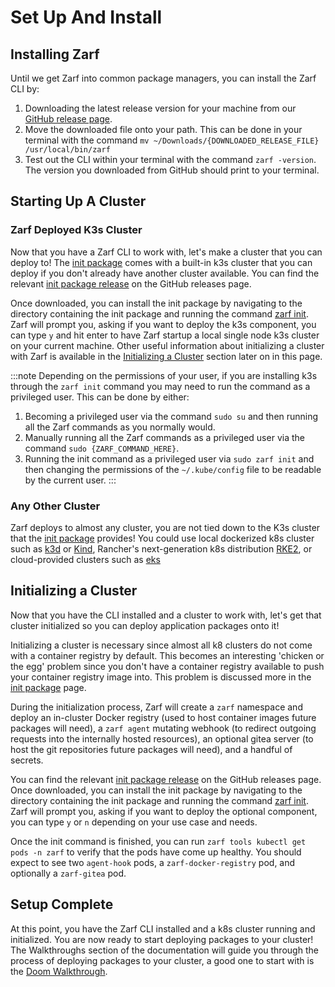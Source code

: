 # Set Up And Install

<!-- TODO: I @jperry am still confused about what the difference between this page the other install/setup sections should be.. -->
<!--       ex. The 'Getting Started' page has an 'Installing Zarf' section that I copied this from.. -->

## Installing Zarf

<!-- TODO: @JPERRY Look at how other tools/apps do their instillation instructions -->

Until we get Zarf into common package managers, you can install the Zarf CLI by:

1. Downloading the latest release version for your machine from our [GitHub release page](https://github.com/defenseunicorns/zarf/releases).
2. Move the downloaded file onto your path. This can be done in your terminal with the command `mv ~/Downloads/{DOWNLOADED_RELEASE_FILE} /usr/local/bin/zarf`
3. Test out the CLI within your terminal with the command `zarf -version`. The version you downloaded from GitHub should print to your terminal.

## Starting Up A Cluster

### Zarf Deployed K3s Cluster

<!-- TODO: Some duplicated information from the 'Common CLI Uses' page incoming... -->

Now that you have a Zarf CLI to work with, let's make a cluster that you can deploy to! The [init package](../4-user-guide/2-zarf-packages/3-the-zarf-init-package.md) comes with a built-in k3s cluster that you can deploy if you don't already have another cluster available. You can find the relevant [init package release](https://github.com/defenseunicorns/zarf/releases) on the GitHub releases page.

Once downloaded, you can install the init package by navigating to the directory containing the init package and running the command [zarf init](../4-user-guide/1-the-zarf-cli/100-cli-commands/zarf_init.md). Zarf will prompt you, asking if you want to deploy the k3s component, you can type `y` and hit enter to have Zarf startup a local single node k3s cluster on your current machine. Other useful information about initializing a cluster with Zarf is available in the [Initializing a Cluster](#initializing-a-cluster) section later on in this page.

:::note
Depending on the permissions of your user, if you are installing k3s through the `zarf init` command you may need to run the command as a privileged user. This can be done by either:

1. Becoming a privileged user via the command `sudo su` and then running all the Zarf commands as you normally would.
2. Manually running all the Zarf commands as a privileged user via the command `sudo {ZARF_COMMAND_HERE}`.
3. Running the init command as a privileged user via `sudo zarf init` and then changing the permissions of the `~/.kube/config` file to be readable by the current user.
   :::

### Any Other Cluster

<!-- TODO: Link to a support matrix of k8 distros -->

Zarf deploys to almost any cluster, you are not tied down to the K3s cluster that the [init package](../4-user-guide/2-zarf-packages/3-the-zarf-init-package.md) provides! You could use local dockerized k8s cluster such as [k3d](https://k3d.io/v5.4.1/) or [Kind](https://kind.sigs.k8s.io/), Rancher's next-generation k8s distribution [RKE2](https://docs.rke2.io/), or cloud-provided clusters such as [eks](https://aws.amazon.com/eks/)

## Initializing a Cluster

<!-- TODO: Some duplicated information from the 'Common CLI Uses' page incoming... -->

Now that you have the CLI installed and a cluster to work with, let's get that cluster initialized so you can deploy application packages onto it!

Initializing a cluster is necessary since almost all k8 clusters do not come with a container registry by default. This becomes an interesting 'chicken or the egg' problem since you don't have a container registry available to push your container registry image into. This problem is discussed more in the [init package](./../4-user-guide/2-zarf-packages/3-the-zarf-init-package.md) page.

During the initialization process, Zarf will create a `zarf` namespace and deploy an in-cluster Docker registry (used to host container images future packages will need), a `zarf agent` mutating webhook (to redirect outgoing requests into the internally hosted resources), an optional gitea server (to host the git repositories future packages will need), and a handful of secrets.

You can find the relevant [init package release](https://github.com/defenseunicorns/zarf/releases) on the GitHub releases page. Once downloaded, you can install the init package by navigating to the directory containing the init package and running the command [zarf init](../4-user-guide/1-the-zarf-cli/100-cli-commands/zarf_init.md). Zarf will prompt you, asking if you want to deploy the optional component, you can type `y` or `n` depending on your use case and needs.

Once the init command is finished, you can run `zarf tools kubectl get pods -n zarf` to verify that the pods have come up healthy. You should expect to see two `agent-hook` pods, a `zarf-docker-registry` pod, and optionally a `zarf-gitea` pod.

## Setup Complete

At this point, you have the Zarf CLI installed and a k8s cluster running and initialized. You are now ready to start deploying packages to your cluster! The Walkthroughs section of the documentation will guide you through the process of deploying packages to your cluster, a good one to start with is the [Doom Walkthrough](../13-walkthroughs/2-deploying-doom.md).

